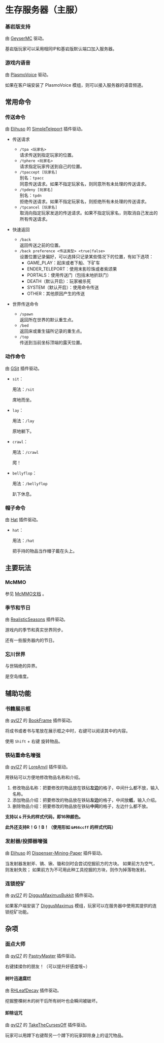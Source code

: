 # 生存服务器（主服）



### 基岩版支持

由 [GeyserMC](https://geysermc.org/) 驱动。

基岩版玩家可以采用相同IP和基岩版默认端口加入服务器。



### 游戏内语音

由 [PlasmoVoice](https://plasmovoice.com/) 驱动。

如果在客户端安装了 PlasmoVoice 模组，则可以接入服务器的语音频道。



## 常用命令



### 传送命令

由 [Elihuso](https://github.com/LS-KR) 的 [SimpleTeleport](https://github.com/MeowCraftMC/SimpleTeleport) 插件驱动。

- 传送请求
  
    * `/tpa <玩家名>`  
      请求传送到指定玩家的位置。  
    * `/tphere <玩家名>`  
      请求指定玩家传送到自己的位置。  
    * `/tpaccept [玩家名]`  
      别名：`tpacc`  
      同意传送请求。如果不指定玩家名，则同意所有未处理的传送请求。  
    * `/tpdeny [玩家名]`  
      别名：`tpdn`  
      拒绝传送请求。如果不指定玩家名，则拒绝所有未处理的传送请求。  
    * `/tpcancel [玩家名]`  
      取消向指定玩家发送的传送请求。如果不指定玩家名，则取消自己发出的所有传送请求。  
- 快速返回
  
    * `/back`  
        返回传送之前的位置。
    * `/back preference <传送类型> <true|false>`  
        设置位置记录偏好，可以选择只记录某些情况下的位置，有如下选项：
        * GAME_PLAY：起床或者下船、下矿车
        * ENDER_TELEPORT：使用末影珍珠或者紫颂果
        * PORTALS：使用传送门（包括末地折跃门）
        * DEATH（默认开启）：玩家被杀死
        * SYSTEM（默认开启）：使用命令传送
        * OTHER：其他原因产生的传送
- 世界传送命令
  
    * `/spawn`  
        返回所在世界的默认重生点。  
    * `/bed`  
        返回床或重生锚所记录的重生点。
    * `/top`  
        传送到当前坐标顶端的露天位置。



### 动作命令

由 [GSit](https://github.com/Gecolay/GSit) 插件驱动。

- `sit`：

  用法：`/sit`

  席地而坐。

- `lay`：

  用法：`/lay`

  原地躺下。

- `crawl`：

  用法：`/crawl`

  爬！

- `bellyflop`：

  用法：`/bellyflop`

  趴下休息。



### 帽子命令

由 [Hat](https://github.com/Sigong/Hat) 插件驱动。

- `hat`：

  用法：`/hat`

  把手持的物品当作帽子戴在头上。




## 主要玩法

### McMMO

参见 [McMMO文档](https://wiki.mcmmo.org/) 。 



### 季节和节日

由 [RealisticSeasons](https://www.spigotmc.org/resources/realisticseasons-1-16-3-1-20-4-seasons-in-your-minecraft-world-with-temperature-and-calendar.93275/) 插件驱动。

游戏内的季节和真实世界同步。

还有一些服务器内的节日。



### 忘川世界

与世隔绝的异界。

是空岛维度。



## 辅助功能

### 书籍展示框

由 [qyl27](https://github.com/qyl27) 的 [BookFrame](https://github.com/qyl27/BookFrame) 插件驱动。

将成书或者书与笔放在展示框之中时，右键可以阅读其中的内容。

使用 `Shift` + 右键 旋转物品。



### 铁砧重命名增强

由 [qyl27](https://github.com/qyl27) 的 [LoreAnvil](https://modrinth.com/plugin/loreanvil) 插件驱动。

用铁砧可以方便地修改物品名称和介绍。

1. 修改物品名称：把要修改的物品放在铁砧**左边**的格子，中间什么都不放，输入名称。
2. 添加物品介绍：把要修改的物品放在铁砧**左边**的格子，中间放**纸**，输入介绍。
3. 删除物品介绍：把要修改的物品放在铁砧**中间**的格子，左边什么都不放。

**支持以 `&` 开头的样式代码，即16种颜色。**

**此外还支持R！G！B！（使用形如 `&#66ccff` 的样式代码）**



### 发射器/投掷器增强

由 [Elihuso](https://github.com/LS-KR) 的 [Dispenser-Mining-Paper](https://github.com/MeowCraftMC/Dispenser-Mining-Paper) 插件驱动。

当发射器发射斧、镐、锹、锄和剑时会尝试挖掘前方的方块。
如果前方为空气，则发射失败；
如果前方为不可用此种工具挖掘的方块，则作为掉落物发射。  



### 连锁挖矿

由 [qyl27](https://github.com/qyl27) 的 [DiggusMaximusBukkit](https://github.com/MeowCraftMC/DiggusMaximusBukkit) 插件驱动。

如果客户端安装了 [DiggusMaximus](https://www.curseforge.com/minecraft/mc-mods/diggus-maximus) 模组，玩家可以在服务器中使用其提供的连锁挖矿功能。



## 杂项



### 面点大师

由 [qyl27](https://github.com/qyl27) 的 [PastryMaster](https://github.com/MeowCraftMC/PastryMaster) 插件驱动。

右键揉揉你的朋友！（可以提升好感度哦~）



#### 树叶迅速腐烂

由 [RHLeafDecay](https://www.spigotmc.org/resources/%E2%98%84%EF%B8%8F-rhleafdecay-fast-and-smooth-leaf-decay-1-13-x-1-20-x.83581/) 插件驱动。

挖掘整棵树木的树干后所有树叶也会瞬间被破坏。



#### 卸除诅咒

由 [qyl27](https://github.com/qyl27) 的 [TakeTheCursesOff](https://modrinth.com/plugin/takethecursesoff) 插件驱动。

玩家可以用蹲下右键帮另一个蹲下的玩家卸除身上的诅咒物品。
